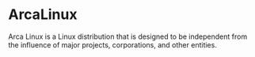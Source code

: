 # ArcaLinux
Arca Linux is a Linux distribution that is designed to be independent from the influence of major projects, corporations, and other entities.
